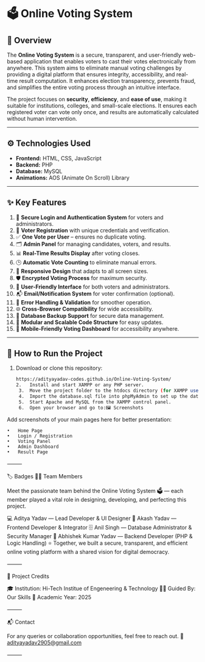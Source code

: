 # 🗳️ Online Voting System

## 📖 Overview
The **Online Voting System** is a secure, transparent, and user-friendly web-based application that enables voters to cast their votes electronically from anywhere. This system aims to eliminate manual voting challenges by providing a digital platform that ensures integrity, accessibility, and real-time result computation. It enhances election transparency, prevents fraud, and simplifies the entire voting process through an intuitive interface.

The project focuses on **security**, **efficiency**, and **ease of use**, making it suitable for institutions, colleges, and small-scale elections. It ensures each registered voter can vote only once, and results are automatically calculated without human intervention.

---

## ⚙️ Technologies Used
- **Frontend:** HTML, CSS, JavaScript  
- **Backend:** PHP  
- **Database:** MySQL  
- **Animations:** AOS (Animate On Scroll) Library  

---

## ✨ Key Features
1. 🔐 **Secure Login and Authentication System** for voters and administrators.  
2. 🧾 **Voter Registration** with unique credentials and verification.  
3. ✅ **One Vote per User** – ensures no duplicate voting.  
4. 🗂️ **Admin Panel** for managing candidates, voters, and results.  
5. 📊 **Real-Time Results Display** after voting closes.  
6. 🕒 **Automatic Vote Counting** to eliminate manual errors.  
7. 🧱 **Responsive Design** that adapts to all screen sizes.  
8. 🛡️ **Encrypted Voting Process** for maximum security.  
9. 🧭 **User-Friendly Interface** for both voters and administrators.  
10. 📬 **Email/Notification System** for voter confirmation (optional).  
11. 🧰 **Error Handling & Validation** for smoother operation.  
12. 🌐 **Cross-Browser Compatibility** for wide accessibility.  
13. 💾 **Database Backup Support** for secure data management.  
14. 🧩 **Modular and Scalable Code Structure** for easy updates.  
15. 📱 **Mobile-Friendly Voting Dashboard** for accessibility anywhere.

---

## 🚀 How to Run the Project
1. Download or clone this repository:
   ```bash
   https://adityayadav-codes.github.io/Online-Voting-System/
   2.	Install and start XAMPP or any PHP server.
	3.	Move the project folder to the htdocs directory (for XAMPP users).
	4.	Import the database.sql file into phpMyAdmin to set up the database.
	5.	Start Apache and MySQL from the XAMPP control panel.
	6.	Open your browser and go to:🖼️ Screenshots

Add screenshots of your main pages here for better presentation:

	•	Home Page
	•	Login / Registration
	•	Voting Panel
	•	Admin Dashboard
	•	Result Page

⸻

🏷️ Badges
👨‍💻 Team Members

Meet the passionate team behind the Online Voting System 🗳️ — each member played a vital role in designing, developing, and perfecting this project.

💻 Aditya Yadav — Lead Developer & UI Designer
🧩 Akash Yadav — Frontend Developer & Integrator
🗄️ Anil Singh — Database Administrator & Security Manager
🧠 Abhishek Kumar Yadav — Backend Developer (PHP & Logic Handling)
⭐ Together, we built a secure, transparent, and efficient online voting platform with a shared vision for digital democracy.

⸻

🏫 Project Credits

🎓 Institution: Hi-Tech Institue of Engeneering & Technology
👨‍🏫 Guided By: Our Skills
📅 Academic Year: 2025

⸻

📬 Contact

For any queries or collaboration opportunities, feel free to reach out.
📧 adityayadav2905@gmail.com

⸻